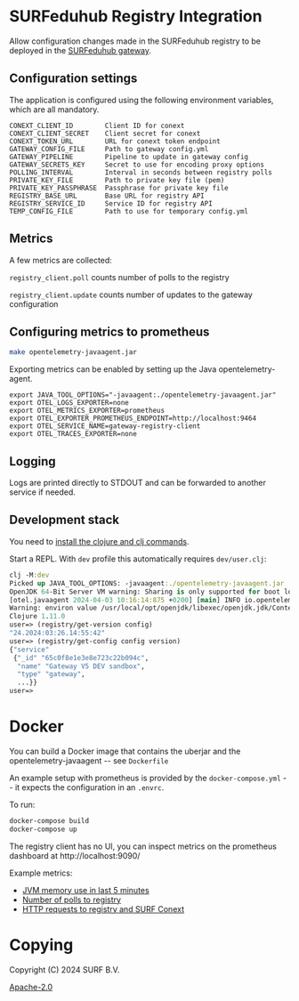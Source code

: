 <!--
SPDX-FileCopyrightText: 2024 SURF B.V.
SPDX-FileContributor: Joost Diepenmaat
SPDX-FileContributor: Remco van 't Veer

SPDX-License-Identifier: Apache-2.0
-->

# SURFeduhub Registry Integration

Allow configuration changes made in the SURFeduhub registry to be deployed in the [SURFeduhub gateway](https://github.com/SURF/eduhub-gateway).


## Configuration settings

The application is configured using the following environment
variables, which are all mandatory.

```
CONEXT_CLIENT_ID        Client ID for conext
CONEXT_CLIENT_SECRET    Client secret for conext
CONEXT_TOKEN_URL        URL for conext token endpoint
GATEWAY_CONFIG_FILE     Path to gateway config.yml
GATEWAY_PIPELINE        Pipeline to update in gateway config
GATEWAY_SECRETS_KEY     Secret to use for encoding proxy options
POLLING_INTERVAL        Interval in seconds between registry polls
PRIVATE_KEY_FILE        Path to private key file (pem)
PRIVATE_KEY_PASSPHRASE  Passphrase for private key file
REGISTRY_BASE_URL       Base URL for registry API
REGISTRY_SERVICE_ID     Service ID for registry API
TEMP_CONFIG_FILE        Path to use for temporary config.yml
```

## Metrics

A few metrics are collected:

`registry_client.poll` counts number of polls to the registry

`registry_client.update` counts number of updates to the gateway configuration

## Configuring metrics to prometheus

```sh
make opentelemetry-javaagent.jar
```

Exporting metrics can be enabled by setting up the Java opentelemetry-agent.

```
export JAVA_TOOL_OPTIONS="-javaagent:./opentelemetry-javaagent.jar"
export OTEL_LOGS_EXPORTER=none
export OTEL_METRICS_EXPORTER=prometheus
export OTEL_EXPORTER_PROMETHEUS_ENDPOINT=http://localhost:9464
export OTEL_SERVICE_NAME=gateway-registry-client
export OTEL_TRACES_EXPORTER=none
```

## Logging

Logs are printed directly to STDOUT and can be forwarded to another
service if needed.

## Development stack

You need to [install the clojure and clj
commands](https://clojure.org/guides/install_clojure).

Start a REPL. With `dev` profile this automatically requires `dev/user.clj`:

```clojure
clj -M:dev
Picked up JAVA_TOOL_OPTIONS: -javaagent:./opentelemetry-javaagent.jar
OpenJDK 64-Bit Server VM warning: Sharing is only supported for boot loader classes because bootstrap classpath has been appended
[otel.javaagent 2024-04-03 10:16:14:875 +0200] [main] INFO io.opentelemetry.javaagent.tooling.VersionLogger - opentelemetry-javaagent - version: 2.2.0
Warning: environ value /usr/local/opt/openjdk/libexec/openjdk.jdk/Contents/Home for key :java-home has been overwritten with /usr/local/Cellar/openjdk/21.0.2/libexec/openjdk.jdk/Contents/Home
Clojure 1.11.0
user=> (registry/get-version config)
"24.2024:03:26.14:55:42"
user=> (registry/get-config config version)
{"service"
 {"_id" "65c0f8e1e3e8e723c22b094c",
  "name" "Gateway V5 DEV sandbox",
  "type" "gateway",
  ...}}
user=>
```

# Docker

You can build a Docker image that contains the uberjar and the
opentelemetry-javaagent -- see `Dockerfile`

An example setup with prometheus is provided by the
`docker-compose.yml` -- it expects the configuration in an `.envrc`.

To run:

```sh
docker-compose build
docker-compose up
```

The registry client has no UI, you can inspect metrics on the
prometheus dashboard at http://localhost:9090/

Example metrics:

- [JVM memory use in last 5 minutes](http://localhost:9090/graph?g0.expr=jvm_memory_used_bytes&g0.tab=0&g0.stacked=0&g0.show_exemplars=0&g0.range_input=5m)
- [Number of polls to registry](http://localhost:9090/graph?g0.expr=registry_client_poll_total&g0.tab=0&g0.stacked=0&g0.show_exemplars=0&g0.range_input=5m)
- [HTTP requests to registry and SURF Conext](http://localhost:9090/graph?g0.expr=http_client_request_duration_seconds_count&g0.tab=1&g0.stacked=0&g0.show_exemplars=0&g0.range_input=5m)

# Copying

Copyright (C) 2024 SURF B.V.

[Apache-2.0](LICENSES/Apache-2.0.txt)
